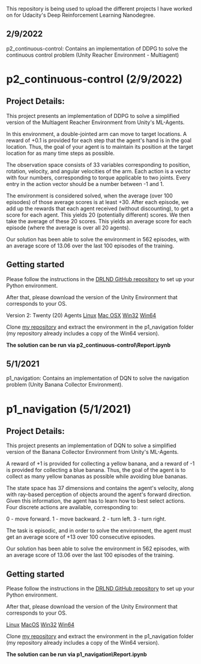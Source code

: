 This repository is being used to upload the different projects I have worked on for Udacity's Deep Reinforcement Learning Nanodegree.

2/9/2022
--------
p2_continuous-control: Contains an implementation of DDPG to solve the continuous control problem (Unity Reacher Environment - Multiagent)

# p2_continuous-control (2/9/2022)
## Project Details:

This project presents an implementation of DDPG to solve a simplified version of the Multiagent Reacher Environment from Unity's ML-Agents.

In this environment, a double-jointed arm can move to target locations. A reward of +0.1 is provided for each step that the agent's hand is in the goal location. Thus, the goal of your agent is to maintain its position at the target location for as many time steps as possible.

The observation space consists of 33 variables corresponding to position, rotation, velocity, and angular velocities of the arm. Each action is a vector with four numbers, corresponding to torque applicable to two joints. Every entry in the action vector should be a number between -1 and 1.

The environment is considered solved, when the average (over 100 episodes) of those average scores is at least +30.
After each episode, we add up the rewards that each agent received (without discounting), to get a score for each agent. This yields 20 (potentially different) scores. We then take the average of these 20 scores.
This yields an average score for each episode (where the average is over all 20 agents).

Our solution has been able to solve the environment in 562 episodes, with an average score of 13.06 over the last 100 episodes of the training.

## Getting started

Please follow the instructions in the [DRLND GitHub repository](https://github.com/udacity/deep-reinforcement-learning#dependencies) to set up your Python environment.

After that, please download the version of the Unity Environment that corresponds to your OS.

Version 2: Twenty (20) Agents
[Linux](https://s3-us-west-1.amazonaws.com/udacity-drlnd/P2/Reacher/Reacher_Linux.zip)
[Mac OSX](https://s3-us-west-1.amazonaws.com/udacity-drlnd/P2/Reacher/Reacher.app.zip)
[Win32](https://s3-us-west-1.amazonaws.com/udacity-drlnd/P2/Reacher/Reacher_Windows_x86.zip)
[Win64](https://s3-us-west-1.amazonaws.com/udacity-drlnd/P2/Reacher/Reacher_Windows_x86_64.zip)

Clone [my repository](https://github.com/rekcv/drlnd) and extract the environment in the p1_navigation folder (my repository already includes a copy of the Win64 version).

**The solution can be run via p2_continuous-control\Report.ipynb**


5/1/2021
--------
p1_navigation: Contains an implementation of DQN to solve the navigation problem (Unity Banana Collector Environment).

# p1_navigation (5/1/2021)
## Project Details:

This project presents an implementation of DQN to solve a simplified version of the Banana Collector Environment from Unity's ML-Agents.

A reward of +1 is provided for collecting a yellow banana, and a reward of -1 is provided for collecting a blue banana. Thus, the goal of the agent is to collect as many yellow bananas as possible while avoiding blue bananas.

The state space has 37 dimensions and contains the agent's velocity, along with ray-based perception of objects around the agent's forward direction. Given this information, the agent has to learn how to best select actions. Four discrete actions are available, corresponding to:

0 - move forward.
1 - move backward.
2 - turn left.
3 - turn right.

The task is episodic, and in order to solve the environment, the agent must get an average score of +13 over 100 consecutive episodes.

Our solution has been able to solve the environment in 562 episodes, with an average score of 13.06 over the last 100 episodes of the training.

## Getting started

Please follow the instructions in the [DRLND GitHub repository](https://github.com/udacity/deep-reinforcement-learning#dependencies) to set up your Python environment.

After that, please download the version of the Unity Environment that corresponds to your OS.

[Linux](https://s3-us-west-1.amazonaws.com/udacity-drlnd/P1/Banana/Banana_Linux.zip)
[MacOS](https://s3-us-west-1.amazonaws.com/udacity-drlnd/P1/Banana/Banana.app.zip)
[Win32](https://s3-us-west-1.amazonaws.com/udacity-drlnd/P1/Banana/Banana_Windows_x86.zip)
[Win64](https://s3-us-west-1.amazonaws.com/udacity-drlnd/P1/Banana/Banana_Windows_x86_64.zip)

Clone [my repository](https://github.com/rekcv/drlnd) and extract the environment in the p1_navigation folder (my repository already includes a copy of the Win64 version).

**The solution can be run via p1_navigation\Report.ipynb**

